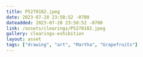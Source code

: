 ```yaml
---
title: P5270182.jpeg
date: 2023-07-28 23:58:52 -0700
dateadded: 2023-07-28 23:58:52 -0700
link: /assets/clearings/P5270182.jpeg
gallery: clearings-exhibition
layout: asset
tags: ["drawing", "art", "Martha", "Grapefruits"]
--- 
```

